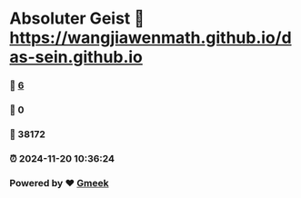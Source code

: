 # Absoluter Geist :link: https://wangjiawenmath.github.io/das-sein.github.io 
### :page_facing_up: [6](https://wangjiawenmath.github.io/das-sein.github.io/tag.html) 
### :speech_balloon: 0 
### :hibiscus: 38172 
### :alarm_clock: 2024-11-20 10:36:24 
### Powered by :heart: [Gmeek](https://github.com/Meekdai/Gmeek)
